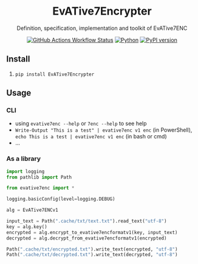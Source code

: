 <div align="center">

# EvATive7Encrypter

Definition, specification, implementation and toolkit of EvATive7ENC

[![GitHub Actions Workflow Status](https://img.shields.io/github/actions/workflow/status/EvATive7/EvATive7Encrypter/package.yml)](https://github.com/EvATive7/EvATive7Encrypter/actions)
[![Python](https://img.shields.io/pypi/pyversions/EvATive7Encrypter)](https://pypi.org/project/EvATive7Encrypter)
[![PyPI version](https://badge.fury.io/py/EvATive7Encrypter.svg)](https://pypi.org/project/EvATive7Encrypter)

</div>

## Install

1. `pip install EvATive7Encrypter`

## Usage

### CLI

- using `evative7enc --help` or `7enc --help` to see help
- `Write-Output "This is a test" | evative7enc v1 enc` (in PowerShell), `echo This is a test | evative7enc v1 enc` (in bash or cmd)
- ...

### As a library

```python
import logging
from pathlib import Path

from evative7enc import *

logging.basicConfig(level=logging.DEBUG)

alg = EvATive7ENCv1

input_text = Path(".cache/txt/text.txt").read_text("utf-8")
key = alg.key()
encrypted = alg.encrypt_to_evative7encformatv1(key, input_text)
decrypted = alg.decrypt_from_evative7encformatv1(encrypted)

Path(".cache/txt/encrypted.txt").write_text(encrypted, "utf-8")
Path(".cache/txt/decrypted.txt").write_text(decrypted, "utf-8")

```
